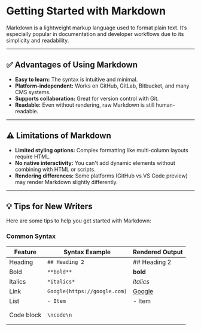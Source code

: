 # Getting Started with Markdown

Markdown is a lightweight markup language used to format plain text. It’s especially popular in documentation and developer workflows due to its simplicity and readability.

---

## ✅ Advantages of Using Markdown

- **Easy to learn:** The syntax is intuitive and minimal.
- **Platform-independent:** Works on GitHub, GitLab, Bitbucket, and many CMS systems.
- **Supports collaboration:** Great for version control with Git.
- **Readable:** Even without rendering, raw Markdown is still human-readable.

---

## ⚠️ Limitations of Markdown

- **Limited styling options:** Complex formatting like multi-column layouts require HTML.
- **No native interactivity:** You can't add dynamic elements without combining with HTML or scripts.
- **Rendering differences:** Some platforms (GitHub vs VS Code preview) may render Markdown slightly differently.

---

## 💡 Tips for New Writers

Here are some tips to help you get started with Markdown:

### Common Syntax

| Feature        | Syntax Example              | Rendered Output          |
|----------------|-----------------------------|---------------------------|
| Heading        | `## Heading 2`              | ## Heading 2              |
| Bold           | `**bold**`                  | **bold**                  |
| Italics        | `*italics*`                 | *italics*                 |
| Link           | `Google(https://google.com)`| [Google](https://google.com) |    
| List           | `- Item`                    | - Item                    |
| Code block     | <pre>```\ncode\n```</pre>   |  